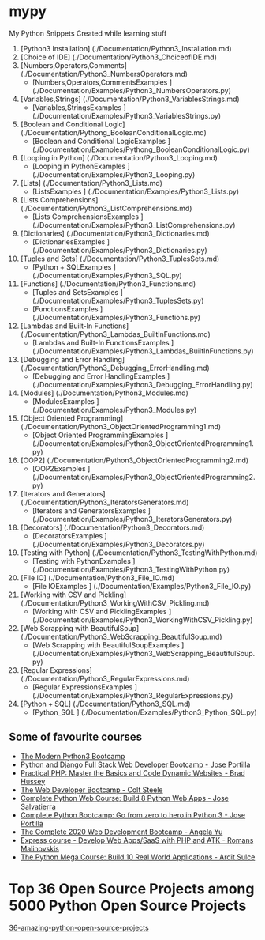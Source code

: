 # mypy
My Python Snippets Created while learning stuff


1. [Python3 Installation] (./Documentation/Python3_Installation.md)
1. [Choice of IDE] (./Documentation/Python3_ChoiceofIDE.md)
1. [Numbers,Operators,Comments] (./Documentation/Python3_NumbersOperators.md)
   - [Numbers,Operators,CommentsExamples ] (./Documentation/Examples/Python3_NumbersOperators.py)
1. [Variables,Strings] (./Documentation/Python3_VariablesStrings.md)
   - [Variables,StringsExamples ] (./Documentation/Examples/Python3_VariablesStrings.py)
1. [Boolean and Conditional Logic] (./Documentation/Pythong_BooleanConditionalLogic.md)
   - [Boolean and Conditional LogicExamples ] (./Documentation/Examples/Pythong_BooleanConditionalLogic.py)
1. [Looping in Python] (./Documentation/Python3_Looping.md)
   - [Looping in PythonExamples ] (./Documentation/Examples/Python3_Looping.py)
1. [Lists] (./Documentation/Python3_Lists.md)
   - [ListsExamples ] (./Documentation/Examples/Python3_Lists.py)
1. [Lists Comprehensions] (./Documentation/Python3_ListComprehensions.md)
   - [Lists ComprehensionsExamples ] (./Documentation/Examples/Python3_ListComprehensions.py)
1. [Dictionaries] (./Documentation/Python3_Dictionaries.md)
   - [DictionariesExamples ] (./Documentation/Examples/Python3_Dictionaries.py)
1. [Tuples and Sets] (./Documentation/Python3_TuplesSets.md)
   - [Python + SQLExamples ] (./Documentation/Examples/Python3_SQL.py)
1. [Functions] (./Documentation/Python3_Functions.md)
   - [Tuples and SetsExamples ] (./Documentation/Examples/Python3_TuplesSets.py)
   - [FunctionsExamples ] (./Documentation/Examples/Python3_Functions.py)
1. [Lambdas and Built-In Functions] (./Documentation/Python3_Lambdas_BuiltInFunctions.md)
   - [Lambdas and Built-In FunctionsExamples ] (./Documentation/Examples/Python3_Lambdas_BuiltInFunctions.py)
1. [Debugging and Error Handling] (./Documentation/Python3_Debugging_ErrorHandling.md)
   - [Debugging and Error HandlingExamples ] (./Documentation/Examples/Python3_Debugging_ErrorHandling.py)
1. [Modules] (./Documentation/Python3_Modules.md)
   - [ModulesExamples ] (./Documentation/Examples/Python3_Modules.py)
1. [Object Oriented Programming] (./Documentation/Python3_ObjectOrientedProgramming1.md)
   - [Object Oriented ProgrammingExamples ] (./Documentation/Examples/Python3_ObjectOrientedProgramming1.py)
1. [OOP2] (./Documentation/Python3_ObjectOrientedProgramming2.md)
   - [OOP2Examples ] (./Documentation/Examples/Python3_ObjectOrientedProgramming2.py)
1. [Iterators and Generators] (./Documentation/Python3_IteratorsGenerators.md)
   - [Iterators and GeneratorsExamples ] (./Documentation/Examples/Python3_IteratorsGenerators.py)
1. [Decorators] (./Documentation/Python3_Decorators.md)
   - [DecoratorsExamples ] (./Documentation/Examples/Python3_Decorators.py)
1. [Testing with Python] (./Documentation/Python3_TestingWithPython.md)
   - [Testing with PythonExamples ] (./Documentation/Examples/Python3_TestingWithPython.py)
1. [File IO] (./Documentation/Python3_File_IO.md)
   - [File IOExamples ] (./Documentation/Examples/Python3_File_IO.py)
1. [Working with CSV and Pickling] (./Documentation/Python3_WorkingWithCSV_Pickling.md)
   - [Working with CSV and PicklingExamples ] (./Documentation/Examples/Python3_WorkingWithCSV_Pickling.py)
1. [Web Scrapping with BeautifulSoup] (./Documentation/Python3_WebScrapping_BeautifulSoup.md)
   - [Web Scrapping with BeautifulSoupExamples ] (./Documentation/Examples/Python3_WebScrapping_BeautifulSoup.py)
1. [Regular Expressions] (./Documentation/Python3_RegularExpressions.md)
   - [Regular ExpressionsExamples ] (./Documentation/Examples/Python3_RegularExpressions.py)
1. [Python + SQL] (./Documentation/Python3_SQL.md)
   - [Python_SQL ] (./Documentation/Examples/Python3_Python_SQL.py)

## Some of favourite courses
- [The Modern Python3 Bootcamp](https://www.udemy.com/course/the-modern-python3-bootcamp)
- [Python and Django Full Stack Web Developer Bootcamp - Jose Portilla ](https://www.udemy.com/course/python-and-django-full-stack-web-developer-bootcamp/learn/)
- [Practical PHP: Master the Basics and Code Dynamic Websites - Brad Hussey](https://www.udemy.com/course/code-dynamic-websites/learn/)
- [The Web Developer Bootcamp - Colt Steele](https://www.udemy.com/course/the-web-developer-bootcamp/learn/)
- [Complete Python Web Course: Build 8 Python Web Apps - Jose Salvatierra](https://www.udemy.com/course/the-complete-python-web-course-learn-by-building-8-apps/learn/)
- [Complete Python Bootcamp: Go from zero to hero in Python 3 - Jose Portilla](https://www.udemy.com/course/complete-python-bootcamp/learn/)
- [The Complete 2020 Web Development Bootcamp - Angela Yu](https://www.udemy.com/course/the-complete-web-development-bootcamp/)
- [Express course - Develop Web Apps/SaaS with PHP and ATK - Romans Malinovskis](https://www.udemy.com/course/web-apps-with-php-and-atk/)
- [The Python Mega Course: Build 10 Real World Applications - Ardit Sulce](https://www.udemy.com/course/the-python-mega-course/)


# Top 36 Open Source Projects among 5000 Python Open Source Projects
[36-amazing-python-open-source-projects](https://medium.mybridge.co/36-amazing-python-open-source-projects-v-2019-2fe058d79450)
